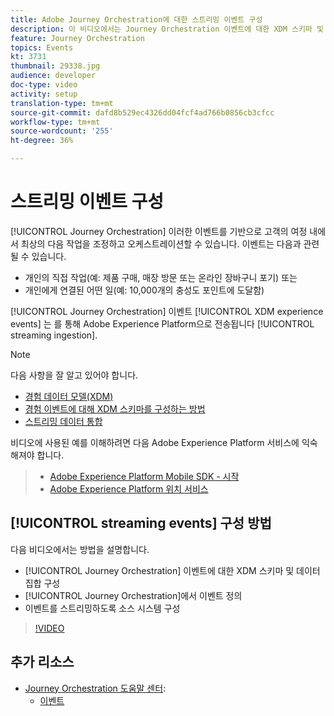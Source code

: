 ```yaml
---
title: Adobe Journey Orchestration에 대한 스트리밍 이벤트 구성
description: 이 비디오에서는 Journey Orchestration 이벤트에 대한 XDM 스키마 및 데이터 집합을 구성하고 Journey Orchestration에서 이벤트를 정의하며 이벤트를 스트리밍하도록 소스 시스템을 구성하는 방법에 대해 설명합니다
feature: Journey Orchestration
topics: Events
kt: 3731
thumbnail: 29338.jpg
audience: developer
doc-type: video
activity: setup
translation-type: tm+mt
source-git-commit: dafd8b529ec4326dd04fcf4ad766b0856cb3cfcc
workflow-type: tm+mt
source-wordcount: '255'
ht-degree: 36%

---
```



# 스트리밍 이벤트 구성

[!UICONTROL Journey Orchestration] 이러한 이벤트를 기반으로 고객의 여정 내에서 최상의 다음 작업을 조정하고 오케스트레이션할 수 있습니다. 이벤트는 다음과 관련될 수 있습니다.

* 개인의 직접 작업(예: 제품 구매, 매장 방문 또는 온라인 장바구니 포기) 또는
* 개인에게 연결된 어떤 일(예: 10,000개의 충성도 포인트에 도달함)

[!UICONTROL Journey Orchestration] 이벤트 [!UICONTROL XDM experience events] 는 를 통해 Adobe Experience Platform으로 전송됩니다 [!UICONTROL streaming ingestion].

>[!NOTE]
>
>다음 사항을 잘 알고 있어야 합니다.
>
>* [경험 데이터 모델(XDM)](https://docs.adobe.com/content/help/en/platform-learn/tutorials/schemas/understanding-the-xdm-system-and-experience-data-model.html)
>* [경험 이벤트에 대해 XDM 스키마를 구성하는 방법](https://docs.adobe.com/content/help/en/platform-learn/tutorials/schemas/create-your-first-schema-with-out-of-the-box-components.html)
>* [스트리밍 데이터 통합](https://docs.adobe.com/content/help/en/platform-learn/tutorials/data-ingestion/understanding-streaming-ingestion.html)
>
>
비디오에 사용된 예를 이해하려면 다음 Adobe Experience Platform 서비스에 익숙해져야 합니다.
>
>* [Adobe Experience Platform Mobile SDK - 시작](https://docs.adobe.com/content/help/en/core-services-learn/tutorials/launch-mobile/understanding-the-mobile-sdks.html)
>* [Adobe Experience Platform 위치 서비스](https://docs.adobe.com/content/help/ko-KR/places/using/home.html)


## [!UICONTROL streaming events] 구성 방법

다음 비디오에서는 방법을 설명합니다.

* [!UICONTROL Journey Orchestration] 이벤트에 대한 XDM 스키마 및 데이터 집합 구성
* [!UICONTROL Journey Orchestration]에서 이벤트 정의
* 이벤트를 스트리밍하도록 소스 시스템 구성

>[!VIDEO](https://video.tv.adobe.com/v/29338?quality=12)

## 추가 리소스

* [Journey Orchestration 도움말 센터](https://docs.adobe.com/content/help/ko-KR/journeys/using/journey-orchestration-home.html):
   * [이벤트](https://docs.adobe.com/content/help/en/journeys/using/events-journeys/about-events.html)
